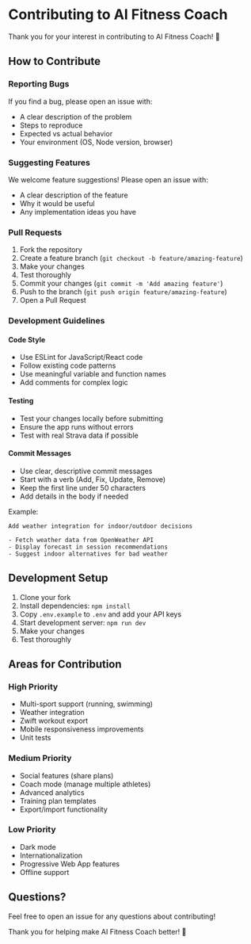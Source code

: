# Contributing to AI Fitness Coach

Thank you for your interest in contributing to AI Fitness Coach! 🎯

## How to Contribute

### Reporting Bugs

If you find a bug, please open an issue with:
- A clear description of the problem
- Steps to reproduce
- Expected vs actual behavior
- Your environment (OS, Node version, browser)

### Suggesting Features

We welcome feature suggestions! Please open an issue with:
- A clear description of the feature
- Why it would be useful
- Any implementation ideas you have

### Pull Requests

1. Fork the repository
2. Create a feature branch (`git checkout -b feature/amazing-feature`)
3. Make your changes
4. Test thoroughly
5. Commit your changes (`git commit -m 'Add amazing feature'`)
6. Push to the branch (`git push origin feature/amazing-feature`)
7. Open a Pull Request

### Development Guidelines

#### Code Style

- Use ESLint for JavaScript/React code
- Follow existing code patterns
- Use meaningful variable and function names
- Add comments for complex logic

#### Testing

- Test your changes locally before submitting
- Ensure the app runs without errors
- Test with real Strava data if possible

#### Commit Messages

- Use clear, descriptive commit messages
- Start with a verb (Add, Fix, Update, Remove)
- Keep the first line under 50 characters
- Add details in the body if needed

Example:
```
Add weather integration for indoor/outdoor decisions

- Fetch weather data from OpenWeather API
- Display forecast in session recommendations
- Suggest indoor alternatives for bad weather
```

## Development Setup

1. Clone your fork
2. Install dependencies: `npm install`
3. Copy `.env.example` to `.env` and add your API keys
4. Start development server: `npm run dev`
5. Make your changes
6. Test thoroughly

## Areas for Contribution

### High Priority
- Multi-sport support (running, swimming)
- Weather integration
- Zwift workout export
- Mobile responsiveness improvements
- Unit tests

### Medium Priority
- Social features (share plans)
- Coach mode (manage multiple athletes)
- Advanced analytics
- Training plan templates
- Export/import functionality

### Low Priority
- Dark mode
- Internationalization
- Progressive Web App features
- Offline support

## Questions?

Feel free to open an issue for any questions about contributing!

Thank you for helping make AI Fitness Coach better! 🙏
